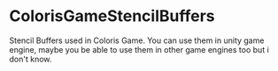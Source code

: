 # ColorisGameStencilBuffers
Stencil Buffers used in Coloris Game.
 You can use them in unity game engine, maybe you be able to use them in other game engines too but i don't know.
